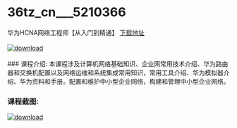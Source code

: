 # 36tz_cn___5210366
华为HCNA网络工程师【从入门到精通】
[下载地址](http://www.36tz.cn/article/5210366 "下载地址")
<br/></br>[![download](http://36tz.cn/muke_img/2020_02_1-74.png "下载地址")](http://www.36tz.cn/article/5210366 "下载地址")
<br/></br>### 课程介绍:
本课程涉及计算机网络基础知识、企业网常用技术介绍、华为路由器和交换机配置以及网络运维和系统集成常用知识，常用工具介绍、华为模拟器介绍、华为资料和手册。配置和维护中小型企业网络，构建和管理中小型企业网络。

### 课程截图:
[![download](http://36tz.cn/muke_img/2020_02_11-71.png "下载地址")](http://www.36tz.cn/article/5210366 "下载地址")

